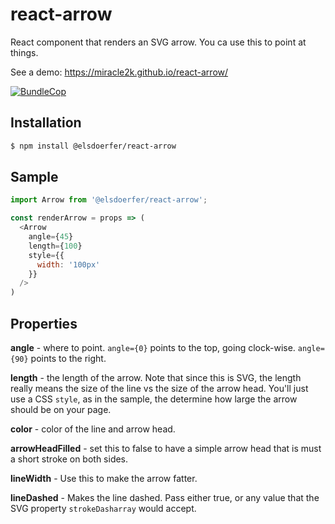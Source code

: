 react-arrow
===========

React component that renders an SVG arrow. You ca use this to point at things.

See a demo: https://miracle2k.github.io/react-arrow/

[![BundleCop](https://api.bundlecop.com/badge/badge/267127374228848642.svg?file=index.js&label=BundleCop)](https://app.bundlecop.com/project/267127372062654466)

Installation
------------

```bash
$ npm install @elsdoerfer/react-arrow
```


Sample
------

```javascript
import Arrow from '@elsdoerfer/react-arrow';

const renderArrow = props => (
  <Arrow
    angle={45}
    length={100}
    style={{
      width: '100px'
    }}
  />
)
```


Properties
----------

**angle** - where to point. ``angle={0}`` points to the top, going clock-wise.
``angle={90}`` points to the right.

**length** - the length of the arrow. Note that since this is SVG, the
length really means the size of the line vs the size of the arrow head.
You'll just use a CSS ``style``, as in the sample, the determine how
large the arrow should be on your page.

**color** - color of the line and arrow head.

**arrowHeadFilled** - set this to false to have a simple arrow head
that is must a short stroke on both sides.

**lineWidth** - Use this to make the arrow fatter.

**lineDashed** - Makes the line dashed. Pass either true, or any value
that the SVG property ``strokeDasharray`` would accept.
